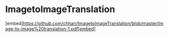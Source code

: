 # ImagetoImageTranslation
[embed]https://github.com/chhari/ImagetoImageTranslation/blob/master/Image-to-image%20translation-1.pdf[embed]
